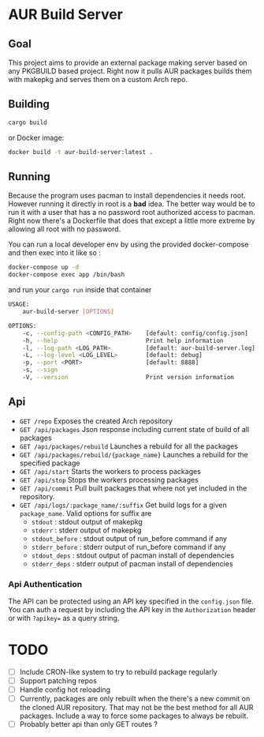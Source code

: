 # AUR Build Server

## Goal

This project aims to provide an external package making server based on any PKGBUILD based project.
Right now it pulls AUR packages builds them with makepkg and serves them on a custom Arch repo.

## Building

```bash
cargo build
```

or Docker image:

```bash
docker build -t aur-build-server:latest .
```

## Running

Because the program uses pacman to install dependencies it needs root. However running it directly in root is a **bad** idea.
The better way would be to run it with a user that has a no password root authorized access to pacman.
Right now there's a Dockerfile that does that except a little more extreme by allowing all root with no password.

You can run a local developer env by using the provided docker-compose and then exec into it like so :

```bash
docker-compose up -d
docker-compose exec app /bin/bash
```

and run your `cargo run` inside that container

```bash
USAGE:
    aur-build-server [OPTIONS]

OPTIONS:
    -c, --config-path <CONFIG_PATH>    [default: config/config.json]
    -h, --help                         Print help information
    -l, --log-path <LOG_PATH>          [default: aur-build-server.log]
    -L, --log-level <LOG_LEVEL>        [default: debug]
    -p, --port <PORT>                  [default: 8888]
    -s, --sign                         
    -V, --version                      Print version information
```

## Api

- `GET /repo` Exposes the created Arch repository
- `GET /api/packages` Json response including current state of build of all packages
- `GET /api/packages/rebuild` Launches a rebuild for all the packages
- `GET /api/packages/rebuild/{package_name}` Launches a rebuild for the specified package
- `GET /api/start` Starts the workers to process packages
- `GET /api/stop` Stops the workers processing packages
- `GET /api/commit` Pull built packages that where not yet included in the repository.
- `GET /api/logs/:package_name/:suffix` Get build logs for a given `package_name`. Valid options for suffix are
  - `stdout` : stdout output of makepkg
  - `stderr` : stderr output of makepkg 
  - `stdout_before` : stdout output of run_before command if any
  - `stderr_before` : stderr output of run_before command if any
  - `stdout_deps` : stdout output of pacman install of dependencies
  - `stderr_deps` : stderr output of pacman install of dependencies

### Api Authentication
The API can be protected using an API key specified in the `config.json` file.
You can auth a request by including the API key in the `Authorization` header or with `?apikey=` as a query string.

# TODO
- [ ] Include CRON-like system to try to rebuild package regularly
- [ ] Support patching repos
- [ ] Handle config hot reloading
- [ ] Currently, packages are only rebuilt when the there's a new commit on the cloned AUR repository.
  That may not be the best method for all AUR packages.
  Include a way to force some packages to always be rebuilt.
- [ ] Probably better api than only GET routes ?
